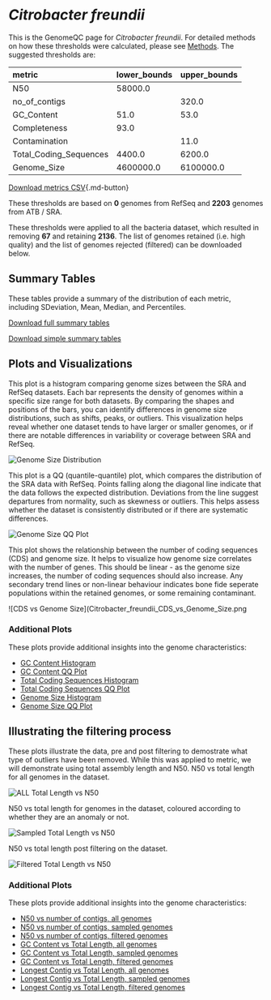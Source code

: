 # *Citrobacter freundii*

This is the GenomeQC page for *Citrobacter freundii*. For detailed methods on how these thresholds were calculated, please see [Methods](../../methods.md).
The suggested thresholds are: 

| metric                 | lower_bounds   | upper_bounds   |
|:-----------------------|:---------------|:---------------|
| N50                    | 58000.0        |                |
| no_of_contigs          |                | 320.0          |
| GC_Content             | 51.0           | 53.0           |
| Completeness           | 93.0           |                |
| Contamination          |                | 11.0           |
| Total_Coding_Sequences | 4400.0         | 6200.0         |
| Genome_Size            | 4600000.0      | 6100000.0      |

[Download metrics CSV](Citrobacter_freundii_metrics.csv){.md-button}


These thresholds are based on **0** genomes from RefSeq and **2203** genomes from ATB / SRA.

These thresholds were applied to all the bacteria dataset, which resulted in removing **67** and retaining **2136**.
The list of genomes retained (i.e. high quality) and the list of genomes rejected (filtered) can be downloaded below. 


## Summary Tables
These tables provide a summary of the distribution of each metric, including SDeviation, Mean, Median, and Percentiles.

[Download full summary tables](summary.csv)

[Download simple summary tables](selected_summary.csv)

## Plots and Visualizations

This plot is a histogram comparing genome sizes between the SRA and RefSeq datasets. Each bar represents the density of genomes within a specific size range for both datasets. By comparing the shapes and positions of the bars, you can identify differences in genome size distributions, such as shifts, peaks, or outliers. This visualization helps reveal whether one dataset tends to have larger or smaller genomes, or if there are notable differences in variability or coverage between SRA and RefSeq.

![Genome Size Distribution](Genome_Size_refseq_histogram_kde.png)

This plot is a QQ (quantile-quantile) plot, which compares the distribution of the SRA data with RefSeq. Points falling along the diagonal line indicate that the data follows the expected distribution. Deviations from the line suggest departures from normality, such as skewness or outliers. This helps assess whether the dataset is consistently distributed or if there are systematic differences.

![Genome Size QQ Plot](Genome_Size_refseq_qqplot.png)

This plot shows the relationship between the number of coding sequences (CDS) and genome size. It helps to visualize how genome size correlates with the number of genes. This should be linear - as the genome size increases, the number of coding sequences should also increase. Any secondary trend lines or non-linear behaviour indicates bone fide seperate populations within the retained genomes, or some remaining contaminant. 

![CDS vs Genome Size](Citrobacter_freundii_CDS_vs_Genome_Size.png

### Additional Plots

These plots provide additional insights into the genome characteristics:

- [GC Content Histogram](GC_Content_refseq_histogram_kde.png)
- [GC Content QQ Plot](GC_Content_refseq_qqplot.png)
- [Total Coding Sequences Histogram](Total_Coding_Sequences_refseq_histogram_kde.png)
- [Total Coding Sequences QQ Plot](Total_Coding_Sequences_refseq_qqplot.png)
- [Genome Size Histogram](Genome_Size_refseq_histogram_kde.png)
- [Genome Size QQ Plot](Genome_Size_refseq_qqplot.png)
## Illustrating the filtering process
These plots illustrate the data, pre and post filtering to demostrate what type of outliers have been removed. While this was applied to metric, we will demonstrate using total assembly length and N50.
N50 vs total length for all genomes in the dataset.

![ALL Total Length vs N50](Citrobacter_freundii_all_total_length_N50.png)

N50 vs total length for genomes in the dataset, coloured according to whether they are an anomaly or not.

![Sampled Total Length vs N50](Citrobacter_freundii_sample_total_length_N50.png)

N50 vs total length post filtering on the dataset.

![Filtered Total Length vs N50](Citrobacter_freundii_filt_total_length_N50.png)

### Additional Plots

These plots provide additional insights into the genome characteristics:

- [N50 vs number of contigs, all genomes](Citrobacter_freundii_all_N50_number.png)
- [N50 vs number of contigs, sampled genomes](Citrobacter_freundii_sample_N50_number.png)
- [N50 vs number of contigs, filtered genomes](Citrobacter_freundii_filt_N50_number.png)
- [GC Content vs Total Length, all genomes](Citrobacter_freundii_all_total_length_GC_Content.png)
- [GC Content vs Total Length, sampled genomes](Citrobacter_freundii_sample_total_length_GC_Content.png)
- [GC Content vs Total Length, filtered genomes](Citrobacter_freundii_filt_total_length_GC_Content.png)
- [Longest Contig vs Total Length, all genomes](Citrobacter_freundii_all_total_length_longest.png)
- [Longest Contig vs Total Length, sampled genomes](Citrobacter_freundii_sample_total_length_longest.png)
- [Longest Contig vs Total Length, filtered genomes](Citrobacter_freundii_filt_total_length_longest.png)
